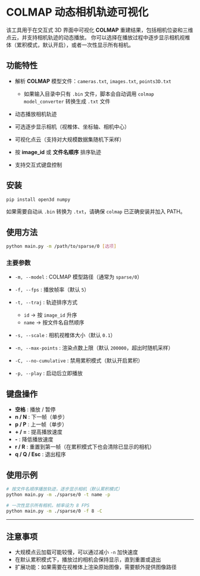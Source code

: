 # COLMAP 动态相机轨迹可视化

该工具用于在交互式 3D 界面中可视化 **COLMAP** 重建结果，包括相机位姿和三维点云，并支持相机轨迹的动态播放。
你可以选择在播放过程中逐步显示相机视椎体（累积模式，默认开启），或者一次性显示所有相机。

## 功能特性

* 解析 **COLMAP** 模型文件：`cameras.txt`, `images.txt`, `points3D.txt`

  * 如果输入目录中只有 `.bin` 文件，脚本会自动调用 `colmap model_converter` 转换生成 `.txt` 文件
* 动态播放相机轨迹
* 可选逐步显示相机（视椎体、坐标轴、相机中心）
* 可视化点云（支持对大规模数据集随机下采样）
* 按 **image\_id** 或 **文件名顺序** 排序轨迹
* 支持交互式键盘控制

## 安装

```bash
pip install open3d numpy
```

如果需要自动从 `.bin` 转换为 `.txt`，请确保 `colmap` 已正确安装并加入 PATH。

## 使用方法

```bash
python main.py -m /path/to/sparse/0 [选项]
```

### 主要参数

* `-m, --model` : COLMAP 模型路径（通常为 `sparse/0`）
* `-f, --fps` : 播放帧率（默认 `5`）
* `-t, --traj` : 轨迹排序方式

  * `id` → 按 `image_id` 升序
  * `name` → 按文件名自然顺序
* `-s, --scale` : 相机视椎体大小（默认 `0.1`）
* `-n, --max-points` : 渲染点数上限（默认 `200000`，超出时随机采样）
* `-C, --no-cumulative` : 禁用累积模式（默认开启累积）
* `-p, --play` : 启动后立即播放

## 键盘操作

* **空格** : 播放 / 暂停
* **n / N** : 下一帧（单步）
* **p / P** : 上一帧（单步）
* **+ / =** : 提高播放速度
* **-** : 降低播放速度
* **r / R** : 重置到第一帧（在累积模式下也会清除已显示的相机）
* **q / Q / Esc** : 退出程序

## 使用示例

```bash
# 按文件名顺序播放轨迹，逐步显示相机（默认累积模式）
python main.py -m ./sparse/0 -t name -p

# 一次性显示所有相机，帧率设为 8 FPS
python main.py -m ./sparse/0 -f 8 -C
```

---

## 注意事项

* 大规模点云加载可能较慢，可以通过减小 `-n` 加快速度
* 在默认累积模式下，播放过的相机会保持显示，直到重置或退出
* 扩展功能：如果需要在视椎体上渲染原始图像，需要额外提供图像路径
